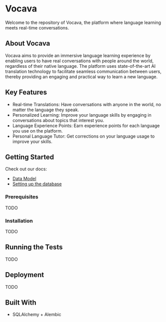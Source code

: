 # Vocava

Welcome to the repository of Vocava, the platform where language learning meets real-time conversations.

## About Vocava

Vocava aims to provide an immersive language learning experience by enabling users to have real conversations with people around the world, regardless of their native language.
The platform uses state-of-the-art AI translation technology to facilitate seamless communication between users, thereby providing an engaging and practical way to learn a new language.

## Key Features

- Real-time Translations: Have conversations with anyone in the world, no matter the language they speak.
- Personalized Learning: Improve your language skills by engaging in conversations about topics that interest you.
- Language Experience Points: Earn experience points for each language you use on the platform.
- Personal Language Tutor: Get corrections on your language usage to improve your skills.

## Getting Started

Check out our docs:
- [Data Model](docs/DATA_MODEL.md)
- [Setting up the database](docs/DATABASE.md)

### Prerequisites

TODO

### Installation

TODO

## Running the Tests

TODO

## Deployment

TODO

## Built With

- SQLAlchemy + Alembic
